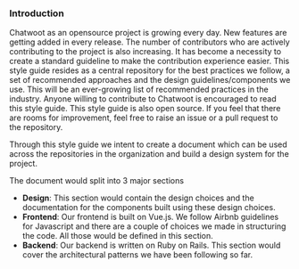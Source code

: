 ### Introduction

Chatwoot as an opensource project is growing every day. New features are getting added in every release. The number of contributors who are actively contributing to the project is also increasing. It has become a necessity to create a standard guideline to make the contribution experience easier. This style guide resides as a central repository for the best practices we follow, a set of recommended approaches and the design guidelines/components we use. This will be an ever-growing list of recommended practices in the industry. Anyone willing to contribute to Chatwoot is encouraged to read this style guide. This style guide is also open source. If you feel that there are rooms for improvement, feel free to raise an issue or a pull request to the repository.

Through this style guide we intent to create a document which can be used across the repositories in the organization and build a design system for the project.

The document would split into 3 major sections

- **Design**: This section would contain the design choices and the documentation for the components built using these design choices.
- **Frontend**: Our frontend is built on Vue.js. We follow Airbnb guidelines for Javascript and there are a couple of choices we made in structuring the code. All those would be defined in this section.
- **Backend**: Our backend is written on Ruby on Rails. This section would cover the architectural patterns we have been following so far.
